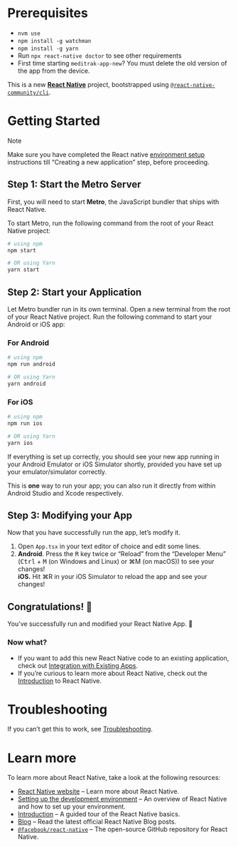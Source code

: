 # Prerequisites

- `nvm use`
- `npm install -g watchman`
- `npm install -g yarn`
- Run `npx react-native doctor` to see other requirements
- First time starting `meditrak-app-new`? You must delete the old version of the app from the device.

This is a new [**React Native**](https://reactnative.dev) project, bootstrapped using [`@react-native-community/cli`](https://github.com/react-native-community/cli).

# Getting Started

> [!NOTE]
> Make sure you have completed the React native [environment setup](https://reactnative.dev/docs/environment-setup) instructions till “Creating a new application” step, before proceeding.

## Step 1: Start the Metro Server

First, you will need to start **Metro**, the JavaScript bundler that ships with React Native.

To start Metro, run the following command from the root of your React Native project:

```sh
# using npm
npm start

# OR using Yarn
yarn start
```

## Step 2: Start your Application

Let Metro bundler run in its own terminal. Open a new terminal from the root of your React Native project. Run the following command to start your Android or iOS app:

### For Android

```sh
# using npm
npm run android

# OR using Yarn
yarn android
```

### For iOS

```bash
# using npm
npm run ios

# OR using Yarn
yarn ios
```

If everything is set up correctly, you should see your new app running in your Android Emulator or iOS Simulator shortly, provided you have set up your emulator/simulator correctly.

This is **one** way to run your app; you can also run it directly from within Android Studio and Xcode respectively.

## Step 3: Modifying your App

Now that you have successfully run the app, let’s modify it.

1. Open `App.tsx` in your text editor of choice and edit some lines.
2. **Android**. Press the <kbd>R</kbd> key twice or “Reload” from the “Developer Menu” (<kbd>Ctrl</kbd> + <kbd>M</kbd> (on Windows and Linux) or ⌘M (on macOS)) to see your changes!\
**iOS.** Hit ⌘R in your iOS Simulator to reload the app and see your changes!

## Congratulations! 🎉

You’ve successfully run and modified your React Native App. 🥳

### Now what?

- If you want to add this new React Native code to an existing application, check out [Integration with Existing Apps](https://reactnative.dev/docs/integration-with-existing-apps).
- If you’re curious to learn more about React Native, check out the [Introduction](https://reactnative.dev/docs/getting-started) to React Native.

# Troubleshooting

If you can’t get this to work, see [Troubleshooting](https://reactnative.dev/docs/troubleshooting).

# Learn more

To learn more about React Native, take a look at the following resources:

- [React Native website](https://reactnative.dev) – Learn more about React Native.
- [Setting up the development environment](https://reactnative.dev/docs/environment-setup) – An overview of React Native and how to set up your environment.
- [Introduction](https://reactnative.dev/docs/getting-started) – A guided tour of the React Native basics.
- [Blog](https://reactnative.dev/blog) – Read the latest official React Native Blog posts.
- [`@facebook/react-native`](https://github.com/facebook/react-native) – The open-source GitHub repository for React Native.
